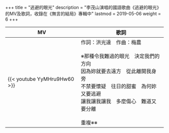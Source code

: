 +++
title = "逃避的眼光"
description = "李茂山演唱的國語歌曲《逃避的眼光》的MV及歌詞，收錄在《無言的結局》專輯中"
lastmod = 2019-05-06
weight = 6
+++

MV  | 歌詞  
--------------|-------
{{< youtube YyMHru9Hw60 >}}|作詞：洪光達　作曲：梅農<br/><br/>※那種令我難過的眼光　決定我們的方向<br/>因為妳就要去遠方　從此離開我身旁<br/>不禁要懷疑　往日的甜蜜　為何妳又要逃避<br/>讓我讓我讓我　多麼傷心　難道又要分離<br/><br/>重複※※